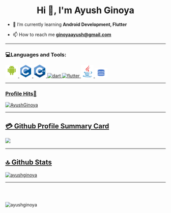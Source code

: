 <h1 align="center">Hi 👋, I'm Ayush Ginoya</h1>

- 🌱 I’m currently learning **Android Development, Flutter**

- 📫 How to reach me **ginoyaayush@gmail.com**

---

<h3 align="left">💻Languages and Tools:</h3>
<p align="left"> <a href="https://developer.android.com" target="_blank" rel="noreferrer"> <img src="https://raw.githubusercontent.com/devicons/devicon/master/icons/android/android-original-wordmark.svg" alt="android" width="40" height="40"/> </a> <a href="https://www.cprogramming.com/" target="_blank" rel="noreferrer"> <img src="https://raw.githubusercontent.com/devicons/devicon/master/icons/c/c-original.svg" alt="c" width="40" height="40"/> </a> <a href="https://www.w3schools.com/cpp/" target="_blank" rel="noreferrer"> <img src="https://raw.githubusercontent.com/devicons/devicon/master/icons/cplusplus/cplusplus-original.svg" alt="cplusplus" width="40" height="40"/> </a> <a href="https://dart.dev" target="_blank" rel="noreferrer"> <img src="https://www.vectorlogo.zone/logos/dartlang/dartlang-icon.svg" alt="dart" width="40" height="40"/> </a> <a href="https://flutter.dev" target="_blank" rel="noreferrer"> <img src="https://www.vectorlogo.zone/logos/flutterio/flutterio-icon.svg" alt="flutter" width="40" height="40"/> </a> <a href="https://www.java.com" target="_blank" rel="noreferrer"> <img src="https://raw.githubusercontent.com/devicons/devicon/master/icons/java/java-original.svg" alt="java" width="40" height="40"/> </a> <a href="https://www.mysql.com/" target="_blank" rel="noreferrer"> <img alt="SQL" height="30" width="40" src="https://raw.githubusercontent.com/github/explore/80688e429a7d4ef2fca1e82350fe8e3517d3494d/topics/sql/sql.png">


---
### Profile Hits🔳
<p align="left"> <img src="https://komarev.com/ghpvc/?username=AyushGinoya&label=Profile%20views&color=0e75b6&style=flat" alt="AyushGinoya" /> </p>

---

## 💳 Github Profile Summary Card
<p align="left">
  <img src="https://github-profile-summary-cards.vercel.app/api/cards/profile-details?username=AyushGinoya&theme=vue"/>
</p>



---
## 🔝 Github Stats

  <p><img align="center" src="https://github-readme-streak-stats.herokuapp.com/?user=ayushginoya&" alt="ayushginoya" /></p>

---
<br></br>
   
<p><img align="left" src="https://github-readme-stats.vercel.app/api/top-langs?username=ayushginoya&show_icons=true&locale=en&layout=compact" alt="ayushginoya" /></p>
